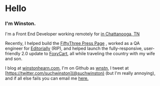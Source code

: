 # Hello
### I'm Winston.

I'm a Front End Developer working remotely for [in Chattanooga, TN](http://voxmedia.com)

Recently, I helped build the [FiftyThree Press Page](http://press.fiftythree.com) , worked as a QA engineer for [Editorially](http://editorially.com) (RIP), and helped launch the fully-responsive, user-friendly 2.0 update to [FoxyCart](http://foxycart.com), all while traveling the country with my wife and son.

I blog at [winstonhearn.com](http://winstonhearn.com), I'm on Github as [wnstn](https://github.com/wnstn/), I tweet at [https://twitter.com/suchwinston](@suchwinston) (but I'm really annoying), and if all else fails you can email me <a href="mailto:hello@wnstn.com">here.</a>
